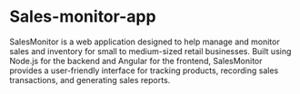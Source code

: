 # Sales-monitor-app
SalesMonitor is a web application designed to help manage and monitor sales and inventory for small to medium-sized retail businesses. Built using Node.js for the backend and Angular for the frontend, SalesMonitor provides a user-friendly interface for tracking products, recording sales transactions, and generating sales reports.
